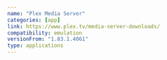 ```yaml
---
name: "Plex Media Server"
categories: [app]
link: https://www.plex.tv/media-server-downloads/
compatibility: emulation
versionFrom: "1.83.1.4061"
type: applications
---
```


